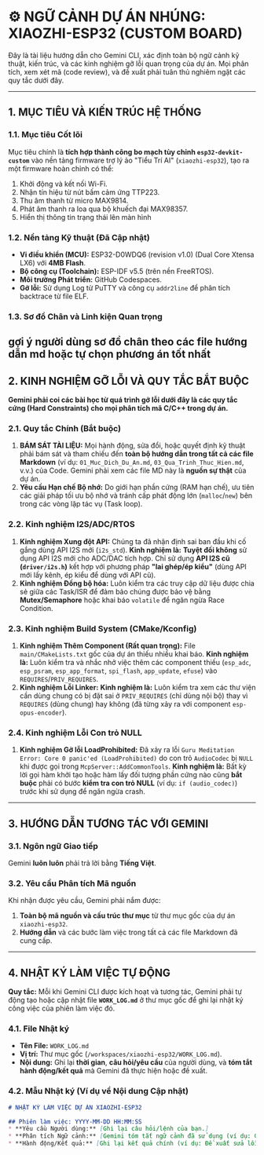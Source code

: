 # ⚙️ NGỮ CẢNH DỰ ÁN NHÚNG: XIAOZHI-ESP32 (CUSTOM BOARD)

Đây là tài liệu hướng dẫn cho Gemini CLI, xác định toàn bộ ngữ cảnh kỹ thuật, kiến trúc, và các kinh nghiệm gỡ lỗi quan trọng của dự án. Mọi phân tích, xem xét mã (code review), và đề xuất phải tuân thủ nghiêm ngặt các quy tắc dưới đây.

---

## 1. MỤC TIÊU VÀ KIẾN TRÚC HỆ THỐNG

### 1.1. Mục tiêu Cốt lõi
Mục tiêu chính là **tích hợp thành công bo mạch tùy chỉnh `esp32-devkit-custom`** vào nền tảng firmware trợ lý ảo "Tiểu Trí AI" (`xiaozhi-esp32`), tạo ra một firmware hoàn chỉnh có thể:
1.  Khởi động và kết nối Wi-Fi.
2.  Nhận tín hiệu từ nút bấm cảm ứng TTP223.
3.  Thu âm thanh từ micro MAX9814.
4.  Phát âm thanh ra loa qua bộ khuếch đại MAX98357.
5.  Hiển thị thông tin trạng thái lên màn hình

### 1.2. Nền tảng Kỹ thuật (Đã Cập nhật)
* **Vi điều khiển (MCU):** ESP32-D0WDQ6 (revision v1.0) (Dual Core Xtensa LX6) với **4MB Flash**.
* **Bộ công cụ (Toolchain):** ESP-IDF v5.5 (trên nền FreeRTOS).
* **Môi trường Phát triển:** GitHub Codespaces.
* **Gỡ lỗi:** Sử dụng Log từ PuTTY và công cụ `addr2line` để phân tích backtrace từ file ELF.

### 1.3. Sơ đồ Chân và Linh kiện Quan trọng
gợi ý người dùng sơ đồ chân theo các file hướng dẫn md hoặc tự chọn phương án tốt nhất
---

## 2. KINH NGHIỆM GỠ LỖI VÀ QUY TẮC BẮT BUỘC

**Gemini phải coi các bài học từ quá trình gỡ lỗi dưới đây là các quy tắc cứng (Hard Constraints) cho mọi phân tích mã C/C++ trong dự án.**

### 2.1. Quy tắc Chính (Bắt buộc)
1.  **BÁM SÁT TÀI LIỆU:** Mọi hành động, sửa đổi, hoặc quyết định kỹ thuật phải bám sát và tham chiếu đến **toàn bộ hướng dẫn trong tất cả các file Markdown** (ví dụ: `01_Muc_Dich_Du_An.md`, `03_Qua_Trinh_Thuc_Hien.md`, v.v.) của Code. Gemini phải xem các file MD này là **nguồn sự thật** của dự án.
2.  **Yêu cầu Hạn chế Bộ nhớ:** Do giới hạn phần cứng (RAM hạn chế), ưu tiên các giải pháp tối ưu bộ nhớ và tránh cấp phát động lớn (`malloc`/`new`) bên trong các vòng lặp tác vụ (Task loop).

### 2.2. Kinh nghiệm I2S/ADC/RTOS
1.  **Kinh nghiệm Xung đột API:** Chúng ta đã nhận định sai ban đầu khi cố gắng dùng API I2S mới (`i2s_std`). **Kinh nghiệm là:** **Tuyệt đối không** sử dụng API I2S mới cho ADC/DAC tích hợp. Chỉ sử dụng **API I2S cũ (`driver/i2s.h`)** kết hợp với phương pháp **"lai ghép/ép kiểu"** (dùng API mới lấy kênh, ép kiểu để dùng với API cũ).
2.  **Kinh nghiệm Đồng bộ hóa:** Luôn kiểm tra các truy cập dữ liệu được chia sẻ giữa các Task/ISR để đảm bảo chúng được bảo vệ bằng **Mutex/Semaphore** hoặc khai báo `volatile` để ngăn ngừa Race Condition.

### 2.3. Kinh nghiệm Build System (CMake/Kconfig)
1.  **Kinh nghiệm Thêm Component (Rất quan trọng):** File `main/CMakeLists.txt` gốc của dự án thiếu nhiều khai báo. **Kinh nghiệm là:** Luôn kiểm tra và nhắc nhở việc thêm các component thiếu (`esp_adc`, `esp_psram`, `esp_app_format`, `spi_flash`, `app_update`, `efuse`) vào `REQUIRES`/`PRIV_REQUIRES`.
2.  **Kinh nghiệm Lỗi Linker:** **Kinh nghiệm là:** Luôn kiểm tra xem các thư viện cần dùng chung có bị đặt sai ở `PRIV_REQUIRES` (chỉ dùng nội bộ) thay vì `REQUIRES` (dùng chung) hay không (đã từng xảy ra với component `esp-opus-encoder`).

### 2.4. Kinh nghiệm Lỗi Con trỏ NULL
1.  **Kinh nghiệm Gỡ lỗi LoadProhibited:** Đã xảy ra lỗi `Guru Meditation Error: Core 0 panic'ed (LoadProhibited)` do con trỏ `AudioCodec` bị `NULL` khi được gọi trong `McpServer::AddCommonTools`. **Kinh nghiệm là:** Bất kỳ lời gọi hàm khởi tạo hoặc hàm lấy đối tượng phần cứng nào cũng **bắt buộc** phải có bước **kiểm tra con trỏ NULL** (ví dụ: `if (audio_codec)`) trước khi sử dụng để ngăn ngừa crash.

---

## 3. HƯỚNG DẪN TƯƠNG TÁC VỚI GEMINI

### 3.1. Ngôn ngữ Giao tiếp
Gemini **luôn luôn** phải trả lời bằng **Tiếng Việt**.

### 3.2. Yêu cầu Phân tích Mã nguồn
Khi nhận được yêu cầu, Gemini phải nắm được:
1.  **Toàn bộ mã nguồn và cấu trúc thư mục** từ thư mục gốc của dự án `xiaozhi-esp32`.
2.  **Hướng dẫn** và các bước làm việc trong tất cả các file Markdown đã cung cấp.

---

## 4. NHẬT KÝ LÀM VIỆC TỰ ĐỘNG

**Quy tắc:** Mỗi khi Gemini CLI được kích hoạt và tương tác, Gemini phải tự động tạo hoặc cập nhật file **`WORK_LOG.md`** ở thư mục gốc để ghi lại nhật ký công việc của phiên làm việc đó.

### 4.1. File Nhật ký
* **Tên File:** `WORK_LOG.md`
* **Vị trí:** Thư mục gốc (`/workspaces/xiaozhi-esp32/WORK_LOG.md`).
* **Nội dung:** Ghi lại **thời gian**, **câu hỏi/yêu cầu** của người dùng, và **tóm tắt hành động/kết quả** mà Gemini đã thực hiện hoặc đề xuất.

### 4.2. Mẫu Nhật ký (Ví dụ về Nội dung Cập nhật)
```markdown
# NHẬT KÝ LÀM VIỆC DỰ ÁN XIAOZHI-ESP32

## Phiên làm việc: YYYY-MM-DD HH:MM:SS
* **Yêu cầu Người dùng:** [Ghi lại câu hỏi/lệnh của bạn.]
* **Phân tích Ngữ cảnh:** [Gemini tóm tắt ngữ cảnh đã sử dụng (ví dụ: GEMINI.md, 04_Nhat_Ky_Loi_Firmware_LoadProhibited.md).]
* **Hành động/Kết quả:** [Ghi lại kết quả chính (ví dụ: Đề xuất sửa lỗi cho mcp_server.cc; Phân tích lỗi biên dịch và chỉ ra thiếu component esp_adc).]